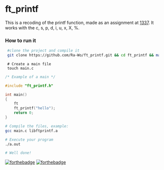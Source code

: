 # ft_printf

This is a recoding of the printf function, made as an assignment at [1337][1]. It works with the c, s, p, d, i, u, x, X, %.

### How to run it

```bash
 #clone the project and compile it
 git clone https://github.com/Ra-Wo/ft_printf.git && cd ft_printf && make
```

```bach
 # Create a main file
 touch main.c
```

```c
/* Example of a main */

#include "ft_printf.h"

int main()
{
	ft
	ft_printf("hello");
	return 0;
}

```
```bash 
# Compile the files, example:
gcc main.c libftprintf.a

# Execute your program
./a.out

# Well done!
```


[![forthebadge](https://forthebadge.com/images/badges/made-with-c.svg)](https://forthebadge.com)
[![forthebadge](https://forthebadge.com/images/badges/built-with-love.svg)](https://forthebadge.com)

[1]: https://1337.ma
